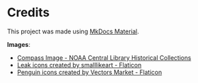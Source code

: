 # Credits

This project was made using [MkDocs Material](https://squidfunk.github.io/mkdocs-material/).


**Images**:

- [Compass Image - NOAA Central Library Historical Collections](https://commons.wikimedia.org/wiki/File:Compass_-_Book_jacket_of_%22A_Treatise_on_Navigation_and_Nautical_Astronomy.%22.jpg)
- <a href="https://www.flaticon.com/free-icons/leak" title="leak icons">Leak icons created by smalllikeart - Flaticon</a>
- [Penguin icons created by Vectors Market - Flaticon](https://www.flaticon.com/free-icons/penguin)